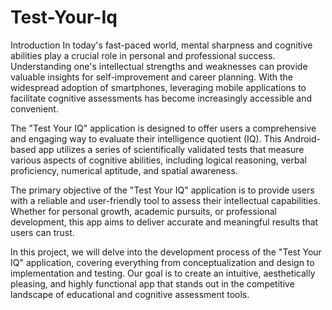  # Test-Your-Iq 
Introduction In today's fast-paced world, mental sharpness and cognitive abilities play a crucial role in personal and professional success. Understanding one's intellectual strengths and weaknesses can provide valuable insights for self-improvement and career planning. With the widespread adoption of smartphones, leveraging mobile applications to facilitate cognitive assessments has become increasingly accessible and convenient.

The "Test Your IQ" application is designed to offer users a comprehensive and engaging way to evaluate their intelligence quotient (IQ). This Android-based app utilizes a series of scientifically validated tests that measure various aspects of cognitive abilities, including logical reasoning, verbal proficiency, numerical aptitude, and spatial awareness.

The primary objective of the "Test Your IQ" application is to provide users with a reliable and user-friendly tool to assess their intellectual capabilities. Whether for personal growth, academic pursuits, or professional development, this app aims to deliver accurate and meaningful results that users can trust.

In this project, we will delve into the development process of the "Test Your IQ" application, covering everything from conceptualization and design to implementation and testing. Our goal is to create an intuitive, aesthetically pleasing, and highly functional app that stands out in the competitive landscape of educational and cognitive assessment tools.
